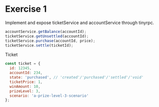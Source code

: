 # Exercise 1

Implement and expose ticketService and accountService through tinyrpc.

```javascript
accountService.getBalance(accountId);
ticketService.getUnsettled(accountId);
ticketService.purchase(accountId, price);
ticketService.settle(ticketId);
```

Ticket

```javascript
const ticket = {
  id: 12345,
  accountId: 234,
  state: 'purchased', // 'created'/'purchased'/'settled'/'void'
  ticketPrice: 1,
  winAmount: 10,
  prizeLevel: 3,
  scenario: 'a-prize-level-3-scenario'
};
```
